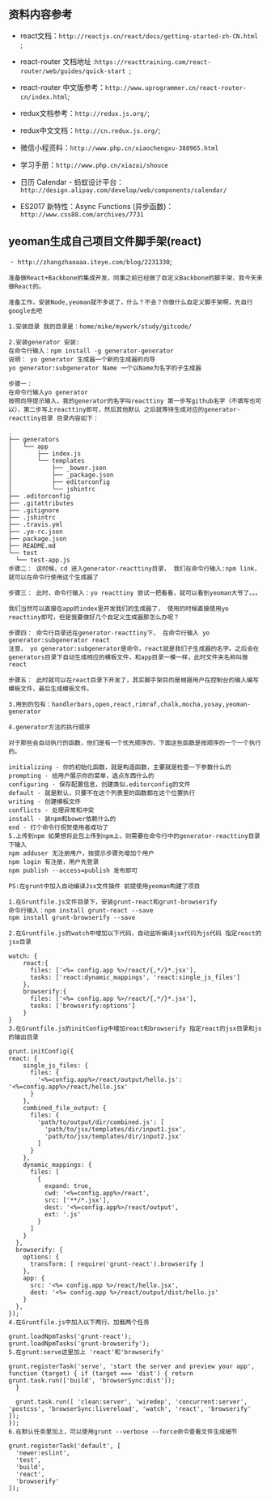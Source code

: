 ## 资料内容参考 
  - react文档：`http://reactjs.cn/react/docs/getting-started-zh-CN.html `;

  - react-router 文档地址 :`https://reacttraining.com/react-router/web/guides/quick-start `;

  - react-router 中文版参考：`http://www.uprogrammer.cn/react-router-cn/index.html`;

  - redux文档参考：`http://redux.js.org/`;

  - redux中文文档：`http://cn.redux.js.org/`; 
  
  - 微信小程资料：`http://www.php.cn/xiaochengxu-388965.html`
  
  - 学习手册：`http://www.php.cn/xiazai/shouce`
  
  - 日历 Calendar - 蚂蚁设计平台：`http://design.alipay.com/develop/web/components/calendar/`
  
  - ES2017 新特性：Async Functions (异步函数)：`http://www.css88.com/archives/7731`


## yeoman生成自己项目文件脚手架(react)
  -  `http://zhangzhaoaaa.iteye.com/blog/2231330`;
  ```
  准备做React+Backbone的集成开发，同事之前已经做了自定义Backbone的脚手架，我今天来做React的。

准备工作，安装Node,yeoman就不多说了，什么？不会？你做什么自定义脚手架啊，先自行google去吧

1.安装目录 我的目录是：home/mike/mywork/study/gitcode/

2.安装generator 安装:
在命令行输入：npm install -g generator-generator
说明： yo generator 生成器一个新的生成器的向导
yo generator:subgenerator Name 一个以Name为名字的子生成器

步骤一：
在命令行输入yo generator
按照向导提示输入，我的generator的名字叫reacttiny 第一步写github名字（不填写也可以），第二步写上reacttiny即可，然后其他默认 之后就等待生成对应的generator-reacttiny目录 目录内容如下：

.
├── generators
│   └── app
│       ├── index.js
│       └── templates
│           ├── _bower.json
│           ├── _package.json
│           ├── editorconfig
│           └── jshintrc
├── .editorconfig
├── .gitattributes
├── .gitignore
├── .jshintrc
├── .travis.yml
├── .yo-rc.json
├── package.json
├── README.md
└── test
    └── test-app.js
步骤二： 这时候，cd 进入generator-reacttiny目录， 我们在命令行输入:npm link，就可以在命令行使用这个生成器了

步骤三： 此时，命令行输入：yo reacttiny 尝试一把看看，就可以看到yeoman大爷了。。。

我们当然可以直接在app的index里开发我们的生成器了， 使用的时候直接使用yo reacttiny即可，但是我要做好几个自定义生成器那怎么办呢？

步骤四： 命令行目录还在generator-reacttiny下， 在命令行输入 yo generator:subgenerator react
注意， yo generator:subgenerator是命令，react就是我们子生成器的名字。之后会在generators目录下自动生成相应的模板文件，和app目录一模一样，此时文件夹名称叫做react

步骤五： 此时就可以在react目录下开发了，其实脚手架目的是根据用户在控制台的输入编写模板文件，最后生成模板文件。

3.用到的包有：handlerbars,open,react,rimraf,chalk,mocha,yosay,yeoman-generator

4.generator方法的执行顺序

对于那些会自动执行的函数，他们是有一个优先顺序的，下面这些函数是按顺序的一个一个执行的。

initializing - 你的初始化函数，就是构造函数，主要就是检查一下参数什么的
prompting - 给用户展示你的菜单，选点东西什么的
configuring - 保存配置信息，创建类似.editorconfig的文件
default - 就是默认，只要不在这个列表里的函数都在这个位置执行
writing - 创建模板文件
conflicts - 处理异常和冲突
install - 装npm和bower依赖什么的
end - 打个命令行祝贺使用者成功了
5.上传到npm 如果想将此包上传到npm上，则需要在命令行中的generator-reacttiny目录下输入
npm adduser 无注册用户，按提示步骤先增加个用户
npm login 有注册，用户先登录
npm publish --access=publish 发布即可

PS:在grunt中加入自动编译Jsx文件插件 前提使用yeoman构建了项目

1.在Gruntfile.js文件目录下，安装grunt-react和grunt-browserify
命令行输入：npm install grunt-react --save
npm install grunt-browserify --save

2.在Gruntfile.js的watch中增加以下代码，自动监听编译jsx代码为js代码 指定react的jsx目录

watch: {
      react:{
        files: ['<%= config.app %>/react/{,*/}*.jsx'],
        tasks: ['react:dynamic_mappings', 'react:single_js_files']
      },
      browserify:{
        files: ['<%= config.app %>/react/{,*/}*.jsx'],
        tasks: ['browserify:options']
      }
}
3.在Gruntfile.js的initConfig中增加react和browserify 指定react的jsx目录和js的输出目录

 grunt.initConfig({
react: {
      single_js_files: {
        files: {
          '<%=config.app%>/react/output/hello.js': '<%=config.app%>/react/hello.jsx'
        }
      },
      combined_file_output: {
        files: {
          'path/to/output/dir/combined.js': [
            'path/to/jsx/templates/dir/input1.jsx',
            'path/to/jsx/templates/dir/input2.jsx'
          ]
        }
      },
      dynamic_mappings: {
        files: [
          {
            expand: true,
            cwd: '<%=config.app%>/react',
            src: ['**/*.jsx'],
            dest: '<%=config.app%>/react/output',
            ext: '.js'
          }
        ]
      }
    },
    browserify: {
      options: {
        transform: [ require('grunt-react').browserify ]
      },
      app: {
        src: '<%= config.app %>/react/hello.jsx',
        dest: '<%= config.app %>/react/output/dist/hello.js'
      }
    },
});
4.在Gruntfile.js中加入以下两行，加载两个任务

grunt.loadNpmTasks('grunt-react');
grunt.loadNpmTasks('grunt-browserify');
5.在grunt:serve这里加上 'react'和'browserify'

grunt.registerTask('serve', 'start the server and preview your app', function (target) { if (target === 'dist') { return grunt.task.run(['build', 'browserSync:dist']);
    }

    grunt.task.run([ 'clean:server', 'wiredep', 'concurrent:server', 'postcss', 'browserSync:livereload', 'watch', 'react', 'browserify'  ]);
  });
6.在默认任务里加上，可以使用grunt --verbose --force命令查看文件生成细节

grunt.registerTask('default', [
    'newer:eslint',
    'test',
    'build',
    'react',
    'browserify'
  ]);
  
  
  ```
  

